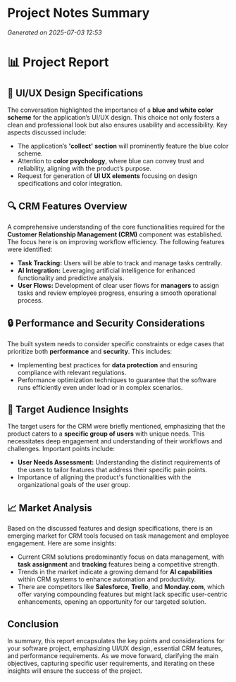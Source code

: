 # Project Notes Summary

*Generated on 2025-07-03 12:53*

# 📊 **Project Report**

## 🎨 **UI/UX Design Specifications** 
The conversation highlighted the importance of a **blue and white color scheme** for the application’s UI/UX design. This choice not only fosters a clean and professional look but also ensures usability and accessibility. Key aspects discussed include:

- The application’s **'collect' section** will prominently feature the blue color scheme.
- Attention to **color psychology**, where blue can convey trust and reliability, aligning with the product’s purpose.
- Request for generation of **UI UX elements** focusing on design specifications and color integration.

## 🔍 **CRM Features Overview**
A comprehensive understanding of the core functionalities required for the **Customer Relationship Management (CRM)** component was established. The focus here is on improving workflow efficiency. The following features were identified:

- **Task Tracking:** Users will be able to track and manage tasks centrally.
- **AI Integration:** Leveraging artificial intelligence for enhanced functionality and predictive analysis.
- **User Flows:** Development of clear user flows for **managers** to assign tasks and review employee progress, ensuring a smooth operational process.
  
## 🔒 **Performance and Security Considerations** 
The built system needs to consider specific constraints or edge cases that prioritize both **performance** and **security**. This includes:

- Implementing best practices for **data protection** and ensuring compliance with relevant regulations.
- Performance optimization techniques to guarantee that the software runs efficiently even under load or in complex scenarios.

## 💼 **Target Audience Insights**
The target users for the CRM were briefly mentioned, emphasizing that the product caters to a **specific group of users** with unique needs. This necessitates deep engagement and understanding of their workflows and challenges. Important points include:

- **User Needs Assessment:** Understanding the distinct requirements of the users to tailor features that address their specific pain points.
- Importance of aligning the product's functionalities with the organizational goals of the user group.

## 📈 **Market Analysis**
Based on the discussed features and design specifications, there is an emerging market for CRM tools focused on task management and employee engagement. Here are some insights:

- Current CRM solutions predominantly focus on data management, with **task assignment** and **tracking** features being a competitive strength.
- Trends in the market indicate a growing demand for **AI capabilities** within CRM systems to enhance automation and productivity.
- There are competitors like **Salesforce**, **Trello**, and **Monday.com**, which offer varying compounding features but might lack specific user-centric enhancements, opening an opportunity for our targeted solution.

## **Conclusion**
In summary, this report encapsulates the key points and considerations for your software project, emphasizing UI/UX design, essential CRM features, and performance requirements. As we move forward, clarifying the main objectives, capturing specific user requirements, and iterating on these insights will ensure the success of the project.